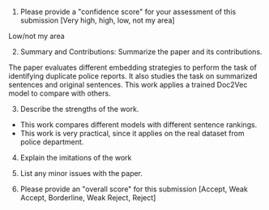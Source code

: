 1. Please provide a "confidence score" for your assessment of this submission [Very high, high, low, not my area]

Low/not my area

2. Summary and Contributions: Summarize the paper and its contributions.

The paper evaluates different embedding strategies to perform the task of identifying duplicate police reports. It also studies the task on summarized sentences and original sentences. This work applies a trained Doc2Vec model to compare with others.

3. Describe the strengths of the work.
* This work compares different models with different sentence rankings.
* This work is very practical, since it applies on the real dataset from police department.

4. Explain the imitations of the work



5. List any minor issues with the paper.




6. Please provide an "overall score" for this submission [Accept, Weak Accept, Borderline, Weak Reject, Reject]
